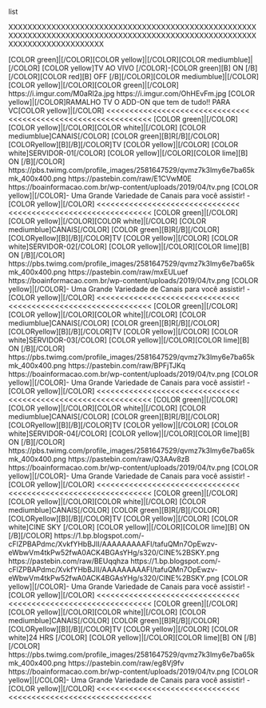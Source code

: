 <?xml version="1.0" encoding="utf-8"?>
<layoutype>list</layoutype>
 
 
XXXXXXXXXXXXXXXXXXXXXXXXXXXXXXXXXXXXXXXXXXXXXXXXXXXXXXXXXXXXXXXXXXXXXXXXXXXXXXXXXXXXXXXXXXXXXXXXXXXXXXXXXXXXXXXXXXXXXXXXXXXX


<channels>
<channel>
<name>[COLOR green]|[/COLOR][COLOR yellow]|[/COLOR][COLOR mediumblue]|[/COLOR] [COLOR  yellow]TV AO VIVO [/COLOR]-[COLOR green][B] ON [/B][/COLOR][COLOR red][B] OFF [/B][/COLOR][COLOR mediumblue]|[/COLOR][COLOR yellow]|[/COLOR][COLOR green]|[/COLOR]
</name>
<thumbnail>https://i.imgur.com/M0aRl2a.jpg</thumbnail>
<fanart>https://i.imgur.com/OhHEvFm.jpg </fanart>
<info>[COLOR yellow]|[/COLOR]RAMALHO TV O ADD-ON que tem de tudo!! PARA VC[COLOR yellow]|[/COLOR]</info>
<<<<<<<<<<<<<<<<<<<<<<<<<<<<<<<
<<<<<<<<<<<<<<<<<<<<<<<<<<<<<<<


<channels>
<channel>
<name>[COLOR green]|[/COLOR][COLOR yellow]|[/COLOR][COLOR white]|[/COLOR] [COLOR mediumblue]CANAIS[/COLOR] [COLOR green][B]R[/B][/COLOR][COLORyellow][B][/B][/COLOR]TV [COLOR yellow]|[/COLOR] [COLOR white]SERVIDOR-01[/COLOR] [COLOR yellow]|[/COLOR][COLOR lime][B] ON [/B][/COLOR]</name>
<thumbnail>https://pbs.twimg.com/profile_images/2581647529/qvmz7k3lmy6e7ba65kmk_400x400.png</thumbnail>
<externallink>https://pastebin.com/raw/E1CVwM0E</externallink>
<fanart>https://boainformacao.com.br/wp-content/uploads/2019/04/tv.png</fanart>
<info>[COLOR yellow]|[/COLOR]- Uma Grande Variedade de Canais para você assistir! -[COLOR yellow]|[/COLOR]</info>
</channel>
</channels>
<<<<<<<<<<<<<<<<<<<<<<<<<<<<<<<
<<<<<<<<<<<<<<<<<<<<<<<<<<<<<<<
 
<channels>
<channel>
<name>[COLOR green]|[/COLOR][COLOR yellow]|[/COLOR][COLOR white]|[/COLOR] [COLOR mediumblue]CANAIS[/COLOR] [COLOR green][B]R[/B][/COLOR][COLORyellow][B][/B][/COLOR]TV [COLOR yellow]|[/COLOR] [COLOR white]SERVIDOR-02[/COLOR] [COLOR yellow]|[/COLOR][COLOR lime][B] ON [/B][/COLOR]</name>
<thumbnail>https://pbs.twimg.com/profile_images/2581647529/qvmz7k3lmy6e7ba65kmk_400x400.png</thumbnail>
<externallink>https://pastebin.com/raw/mxEULuef</externallink>
<fanart>https://boainformacao.com.br/wp-content/uploads/2019/04/tv.png</fanart>
<info>[COLOR yellow]|[/COLOR]- Uma Grande Variedade de Canais para você assistir! -[COLOR yellow]|[/COLOR]</info>
</channel>
</channels>
<<<<<<<<<<<<<<<<<<<<<<<<<<<<<<<
<<<<<<<<<<<<<<<<<<<<<<<<<<<<<<<
<channels>
<channel>
<name>[COLOR green]|[/COLOR][COLOR yellow]|[/COLOR][COLOR white]|[/COLOR] [COLOR mediumblue]CANAIS[/COLOR] [COLOR green][B]R[/B][/COLOR][COLORyellow][B][/B][/COLOR]TV [COLOR yellow]|[/COLOR] [COLOR white]SERVIDOR-03[/COLOR] [COLOR yellow]|[/COLOR][COLOR lime][B] ON [/B][/COLOR]</name>
<thumbnail>https://pbs.twimg.com/profile_images/2581647529/qvmz7k3lmy6e7ba65kmk_400x400.png</thumbnail>
<externallink>https://pastebin.com/raw/BPFjTJKq</externallink>
<fanart>https://boainformacao.com.br/wp-content/uploads/2019/04/tv.png</fanart>
<info>[COLOR yellow]|[/COLOR]- Uma Grande Variedade de Canais para você assistir! -[COLOR yellow]|[/COLOR]</info>
</channel>
</channels>
<<<<<<<<<<<<<<<<<<<<<<<<<<<<<<<
<<<<<<<<<<<<<<<<<<<<<<<<<<<<<<<
<channels>
<channel>
<name>[COLOR green]|[/COLOR][COLOR yellow]|[/COLOR][COLOR white]|[/COLOR] [COLOR mediumblue]CANAIS[/COLOR] [COLOR green][B]R[/B][/COLOR][COLORyellow][B][/B][/COLOR]TV [COLOR yellow]|[/COLOR] [COLOR white]SERVIDOR-04[/COLOR] [COLOR yellow]|[/COLOR][COLOR lime][B] ON [/B][/COLOR]</name>
<thumbnail>https://pbs.twimg.com/profile_images/2581647529/qvmz7k3lmy6e7ba65kmk_400x400.png</thumbnail>
<externallink>https://pastebin.com/raw/Q3AAv8zB</externallink>
<fanart>https://boainformacao.com.br/wp-content/uploads/2019/04/tv.png</fanart>
<info>[COLOR yellow]|[/COLOR]- Uma Grande Variedade de Canais para você assistir! -[COLOR yellow]|[/COLOR]</info>
</channel>
</channels>
<<<<<<<<<<<<<<<<<<<<<<<<<<<<<<<
<<<<<<<<<<<<<<<<<<<<<<<<<<<<<<<

<channels>
<channel>
<name>[COLOR green]|[/COLOR][COLOR yellow]|[/COLOR][COLOR white]|[/COLOR] [COLOR mediumblue]CANAIS[/COLOR] [COLOR green][B]R[/B][/COLOR][COLORyellow][B][/B][/COLOR]TV [COLOR yellow]|[/COLOR] [COLOR white]CINE SKY [/COLOR] [COLOR yellow]|[/COLOR][COLOR lime][B] ON [/B][/COLOR]</name>
<thumbnail>https://1.bp.blogspot.com/-cFlZPBAPdmc/XvkfYHbBJII/AAAAAAAAAFI/tafuQMn7OpEwzv-eWbwVm4tkPw52fwA0ACK4BGAsYHg/s320/CINE%2BSKY.png</thumbnail>
<externallink>https://pastebin.com/raw/BEUqqhza</externallink>
<fanart>https://1.bp.blogspot.com/-cFlZPBAPdmc/XvkfYHbBJII/AAAAAAAAAFI/tafuQMn7OpEwzv-eWbwVm4tkPw52fwA0ACK4BGAsYHg/s320/CINE%2BSKY.png</fanart>
<info>[COLOR yellow]|[/COLOR]- Uma Grande Variedade de Canais para você assistir! -[COLOR yellow]|[/COLOR]</info>
</channel>
</channels>
<<<<<<<<<<<<<<<<<<<<<<<<<<<<<<<
<<<<<<<<<<<<<<<<<<<<<<<<<<<<<<<


<channels>
<channel>
<name>[COLOR green]|[/COLOR][COLOR yellow]|[/COLOR][COLOR white]|[/COLOR] [COLOR mediumblue]CANAIS[/COLOR] [COLOR green][B]R[/B][/COLOR][COLORyellow][B][/B][/COLOR]TV [COLOR yellow]|[/COLOR] [COLOR white]24 HRS [/COLOR] [COLOR yellow]|[/COLOR][COLOR lime][B] ON [/B][/COLOR]</name>
<thumbnail>https://pbs.twimg.com/profile_images/2581647529/qvmz7k3lmy6e7ba65kmk_400x400.png</thumbnail>
<externallink>https://pastebin.com/raw/eg8Vj9fv</externallink>
<fanart>https://boainformacao.com.br/wp-content/uploads/2019/04/tv.png</fanart>
<info>[COLOR yellow]|[/COLOR]- Uma Grande Variedade de Canais para você assistir! -[COLOR yellow]|[/COLOR]</info>
</channel>
</channels>
<<<<<<<<<<<<<<<<<<<<<<<<<<<<<<<
<<<<<<<<<<<<<<<<<<<<<<<<<<<<<<<

